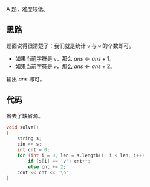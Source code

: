 A 题，难度较低。

## 思路

题面说得很清楚了：我们就是统计 $\texttt{v}$ 与 $\texttt{w}$ 的个数即可。

+ 如果当前字符是 $\texttt{v}$，那么 $ans \gets ans + 1$。
+ 如果当前字符是 $\texttt{w}$，那么 $ans \gets ans + 2$。

输出 $ans$ 即可。

## 代码

省去了缺省源。

```cpp
void solve()
{
    string s;
    cin >> s;
    int cnt = 0;
    for (int i = 0, len = s.length(); i < len; i++)
        if (s[i] == 'v') cnt++;
        else cnt += 2;
    cout << cnt << '\n';
}
```